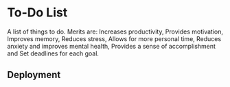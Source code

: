 
# To-Do List

A list of things to do.
Merits are: 
    Increases productivity,
    Provides motivation,
    Improves memory,
    Reduces stress,
    Allows for more personal time,
    Reduces anxiety and improves mental health,
    Provides a sense of accomplishment and
    Set deadlines for each goal.


## Deployment



